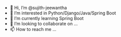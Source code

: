 - 👋 Hi, I’m @sujith-jeewantha
- 👀 I’m interested in Python/Django/Java/Spring Boot
- 🌱 I’m currently learning Spring Boot
- 💞️ I’m looking to collaborate on ...
- 📫 How to reach me ...

<!---
sujith-jeewantha/sujith-jeewantha is a ✨ special ✨ repository because its `README.md` (this file) appears on your GitHub profile.
You can click the Preview link to take a look at your changes.
--->

